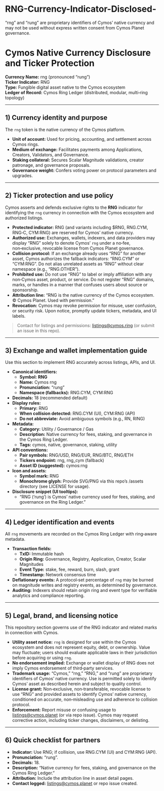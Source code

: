 # RNG-Currency-Indicator-Disclosed-
“rng” and “rung” are proprietary identifiers of Cymos’ native currency and may not be used without express written consent from Cymos Planet governance.
# Cymos Native Currency Disclosure and Ticker Protection

**Currency Name:** rng (pronounced “rung”)  
**Ticker Indicator:** RNG  
**Type:** Fungible digital asset native to the Cymos ecosystem  
**Ledger of Record:** Cymos Ring Ledger (distributed, modular, multi‑ring topology)

---

## 1) Currency identity and purpose
The `rng` token is the native currency of the Cymos platform.

- **Unit of account:** Used for pricing, accounting, and settlement across Cymos rings.
- **Medium of exchange:** Facilitates payments among Applications, Creators, Validators, and Governance.
- **Staking collateral:** Secures Scalar Magnitude validations, creator patronage, and governance proposals.
- **Governance weight:** Confers voting power on protocol parameters and upgrades.

---

## 2) Ticker protection and use policy
Cymos asserts and defends exclusive rights to the **RNG** indicator for identifying the `rng` currency in connection with the Cymos ecosystem and authorized listings.

- **Protected indicator:** RNG (and variants including $RNG, RNG.CYM, RNG‑C, CYM:RNG) are reserved for Cymos’ native currency.
- **Authorized use:** Exchanges, wallets, indexers, and data providers may display “RNG” solely to denote Cymos’ `rng` under a no‑fee, non‑exclusive, revocable license from Cymos Planet governance.
- **Collision protocol:** If an exchange already uses “RNG” for another asset, Cymos authorizes the fallback indicators: “RNG.CYM” or “CYM:RNG”. Do not alias unrelated assets as “RNG” without clear namespace (e.g., “RNG.OTHER”).
- **Prohibited use:** Do not use “RNG” to label or imply affiliation with any non‑Cymos asset, product, or service. Do not register “RNG” domains, marks, or handles in a manner that confuses users about source or sponsorship.
- **Attribution line:** “RNG is the native currency of the Cymos ecosystem. © Cymos Planet. Used with permission.”
- **Revocation:** Cymos may revoke permission for misuse, user confusion, or security risk. Upon notice, promptly update tickers, metadata, and UI labels.

> Contact for listings and permissions: listings@cymos.ring (or submit an issue in this repo).

---

## 3) Exchange and wallet implementation guide
Use this section to implement RNG accurately across listings, APIs, and UI.

- **Canonical identifiers:**
  - **Symbol:** **RNG**
  - **Name:** Cymos rng
  - **Pronunciation:** “rung”
  - **Namespace (fallbacks):** RNG.CYM, CYM:RNG
- **Decimals:** 18 (recommended default)
- **Display rules:**
  - **Primary:** RNG
  - **When collision detected:** RNG.CYM (UI), CYM:RNG (API)
  - **Do not abbreviate:** Avoid ambiguous symbols (e.g., RN, RING)
- **Metadata:**
  - **Category:** Utility / Governance / Gas
  - **Description:** Native currency for fees, staking, and governance in the Cymos Ring Ledger.
  - **Tags:** cymos, native, governance, staking, utility
- **API conventions:**
  - **Pair symbols:** RNG/USD, RNG/EUR, RNG/BTC, RNG/ETH
  - **Tickers endpoint:** rng, rng_cym (fallback)
  - **Asset ID (suggested):** cymos:rng
- **Icon and assets:**
  - **Symbol mark:** RNG
  - **Monochrome glyph:** Provide SVG/PNG via this repo’s /assets directory (see LICENSE for usage).
- **Disclosure snippet (UI tooltips):**
  - “RNG (‘rung’) is Cymos’ native currency used for fees, staking, and governance on the Ring Ledger.”

---

## 4) Ledger identification and events
All `rng` movements are recorded on the Cymos Ring Ledger with ring‑aware metadata.

- **Transaction fields:**  
  - **TxID:** Immutable hash  
  - **Origin Ring:** Governance, Registry, Application, Creator, Scalar Magnitudes  
  - **Event Type:** stake, fee, reward, burn, slash, grant  
  - **Timestamp:** Network consensus time
- **Deflationary events:** A protocol‑set percentage of `rng` may be burned on magnitude writes and registry events, as determined by governance.
- **Auditing:** Indexers should retain origin ring and event type for verifiable analytics and compliance reporting.

---

## 5) Legal, brand, and licensing notice
This repository section governs use of the RNG indicator and related marks in connection with Cymos.

- **Utility asset notice:** `rng` is designed for use within the Cymos ecosystem and does not represent equity, debt, or ownership. Value may fluctuate; users should evaluate applicable laws in their jurisdiction before acquiring or using `rng`.
- **No endorsement implied:** Exchange or wallet display of RNG does not imply Cymos endorsement of third‑party services.
- **Trademark usage:** “Cymos,” “rng,” “RNG,” and “rung” are proprietary identifiers of Cymos’ native currency. Use is permitted solely to identify Cymos’ asset as described herein and subject to quality control.
- **License grant:** Non‑exclusive, non‑transferable, revocable license to use “RNG” and provided assets to identify Cymos’ native currency, conditioned on accurate, non‑misleading use and adherence to collision protocol.
- **Enforcement:** Report misuse or confusing usage to listings@cymos.planet (or via repo issue). Cymos may request corrective action, including ticker changes, disclaimers, or delisting.

---

## 6) Quick checklist for partners
- **Indicator:** Use RNG; if collision, use RNG.CYM (UI) and CYM:RNG (API).
- **Pronunciation:** “rung”.
- **Decimals:** 18.
- **Description:** “Native currency for fees, staking, and governance on the Cymos Ring Ledger.”
- **Attribution:** Include the attribution line in asset detail pages.
- **Contact logged:** listings@cymos.planet or repo issue created.

